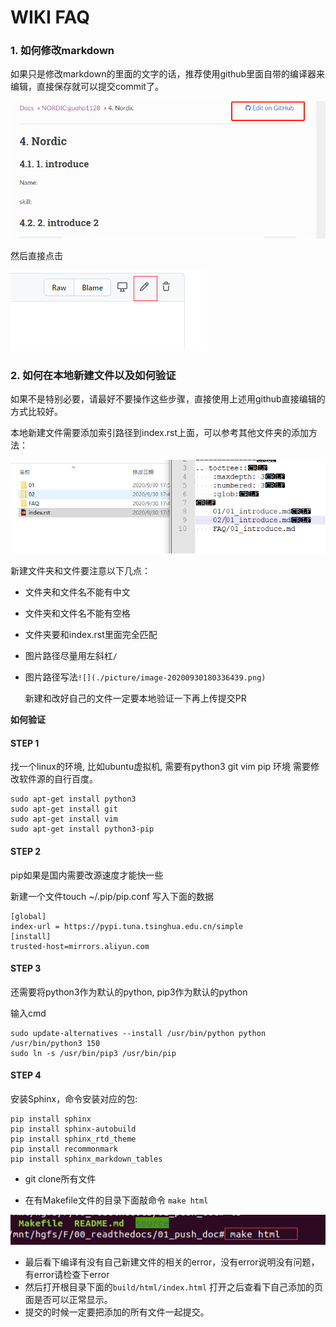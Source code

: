 # WIKI FAQ

### 1. 如何修改markdown

如果只是修改markdown的里面的文字的话，推荐使用github里面自带的编译器来编辑，直接保存就可以提交commit了。

![](./picture/image-20200930175422098.png)

然后直接点击

![](./picture/image-20200930175728780.png)

### 2. 如何在本地新建文件以及如何验证

如果不是特别必要，请最好不要操作这些步骤，直接使用上述用github直接编辑的方式比较好。

本地新建文件需要添加索引路径到index.rst上面，可以参考其他文件夹的添加方法：

![](./picture/image-20200930180336439.png)

新建文件夹和文件要注意以下几点：

- 文件夹和文件名不能有中文

- 文件夹和文件名不能有空格

- 文件夹要和index.rst里面完全匹配

- 图片路径尽量用左斜杠`/`

- 图片路径写法`![](./picture/image-20200930180336439.png)`

  新建和改好自己的文件一定要本地验证一下再上传提交PR

**如何验证**

  #### STEP 1
  
  找一个linux的环境, 比如ubuntu虚拟机, 需要有python3 git vim pip 环境
  需要修改软件源的自行百度。

  ```
  sudo apt-get install python3
  sudo apt-get install git
  sudo apt-get install vim
  sudo apt-get install python3-pip 
  ```
  
  #### STEP 2
  pip如果是国内需要改源速度才能快一些
  
  新建一个文件touch ~/.pip/pip.conf  写入下面的数据
  
  ```
  [global]
  index-url = https://pypi.tuna.tsinghua.edu.cn/simple
  [install]
  trusted-host=mirrors.aliyun.com
  ```
  
  #### STEP 3
  还需要将python3作为默认的python, pip3作为默认的python
 
  输入cmd
  ```
  sudo update-alternatives --install /usr/bin/python python /usr/bin/python3 150
  sudo ln -s /usr/bin/pip3 /usr/bin/pip
  ```
  

  #### STEP 4
  
  安装Sphinx，命令安装对应的包: 

  ```
  pip install sphinx
  pip install sphinx-autobuild
  pip install sphinx_rtd_theme
  pip install recommonmark
  pip install sphinx_markdown_tables
  ```

- git clone所有文件

- 在有Makefile文件的目录下面敲命令 `make html`

![image-20200930180956861](./picture/image-20200930180956861.png)

- 最后看下编译有没有自己新建文件的相关的error，没有error说明没有问题，有error请检查下error
- 然后打开根目录下面的`build/html/index.html`   打开之后查看下自己添加的页面是否可以正常显示。
- 提交的时候一定要把添加的所有文件一起提交。
